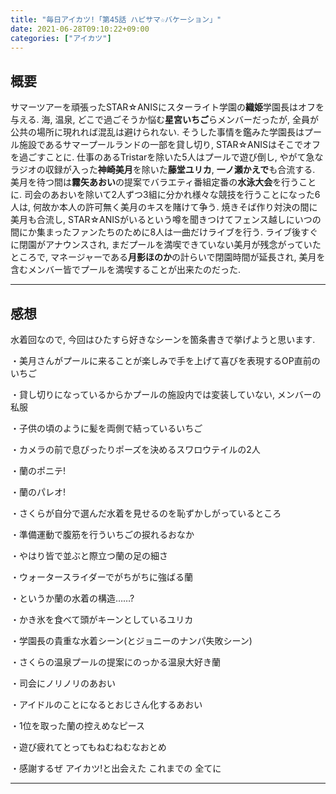 ```yaml
---
title: "毎日アイカツ!「第45話 ハピサマ☆バケーション」"
date: 2021-06-28T09:10:22+09:00
categories: ["アイカツ"]
---
```

## 概要

サマーツアーを頑張ったSTAR☆ANISにスターライト学園の**織姫**学園長はオフを与える. 海, 温泉, どこで過ごそうか悩む**星宮いちご**らメンバーだったが, 全員が公共の場所に現れれば混乱は避けられない. そうした事情を鑑みた学園長はプール施設であるサマープールランドの一部を貸し切り, STAR☆ANISはそこでオフを過ごすことに. 仕事のあるTristarを除いた5人はプールで遊び倒し, やがて急なラジオの収録が入った**神崎美月**を除いた**藤堂ユリカ**, **一ノ瀬かえで**も合流する. 美月を待つ間は**霧矢あおい**の提案でバラエティ番組定番の**水泳大会**を行うことに. 司会のあおいを除いて2人ずつ3組に分かれ様々な競技を行うことになった6人は, 何故か本人の許可無く美月のキスを賭けて争う. 焼きそば作り対決の間に美月も合流し, STAR☆ANISがいるという噂を聞きつけてフェンス越しにいつの間にか集まったファンたちのために8人は一曲だけライブを行う. ライブ後すぐに閉園がアナウンスされ, まだプールを満喫できていない美月が残念がっていたところで, マネージャーである**月影ほのか**の計らいで閉園時間が延長され, 美月を含むメンバー皆でプールを満喫することが出来たのだった.

***

## 感想

水着回なので, 今回はひたすら好きなシーンを箇条書きで挙げようと思います.

・美月さんがプールに来ることが楽しみで手を上げて喜びを表現するOP直前のいちご

・貸し切りになっているからかプールの施設内では変装していない, メンバーの私服

・子供の頃のように髪を両側で結っているいちご

・カメラの前で息ぴったりポーズを決めるスワロウテイルの2人

・蘭のポニテ!

・蘭のパレオ!

・さくらが自分で選んだ水着を見せるのを恥ずかしがっているところ

・準備運動で腹筋を行ういちごの捩れるおなか

・やはり皆で並ぶと際立つ蘭の足の細さ

・ウォータースライダーでがちがちに強ばる蘭

・というか蘭の水着の構造……?

・かき氷を食べて頭がキーンとしているユリカ

・学園長の貴重な水着シーン(とジョニーのナンパ失敗シーン)

・さくらの温泉プールの提案にのっかる温泉大好き蘭

・司会にノリノリのあおい

・アイドルのことになるとおじさん化するあおい

・1位を取った蘭の控えめなピース

・遊び疲れてとってもねむねむなおとめ

・感謝するぜ アイカツ!と出会えた これまでの 全てに

***

